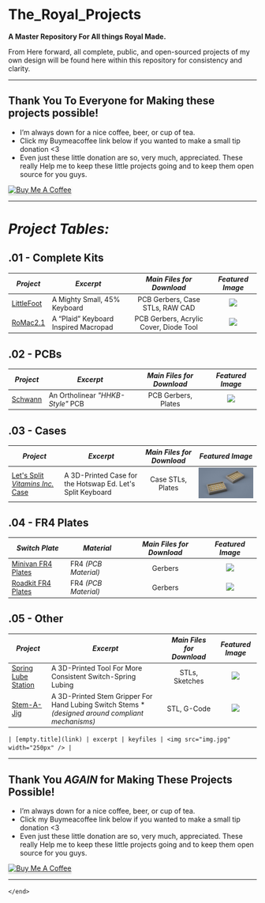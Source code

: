 # The_Royal_Projects
 **A Master Repository For All things Royal Made.**

 From Here forward, all complete, public, and open-sourced projects of my own design will be found here within this repository for consistency and clarity. 

---

 ## Thank You To Everyone for Making these projects possible!

- I’m always down for a nice coffee, beer, or cup of tea. 
- Click my Buymeacoffee link below if you wanted to make a small tip donation <3
- Even just these little donation are so, very much, appreciated.  These really Help me to keep these little projects going and to keep them open source for you guys. 

<a href="https://www.buymeacoffee.com/xQnlh8tRs" target="_blank"><img src="https://www.buymeacoffee.com/assets/img/custom_images/orange_img.png" alt="Buy Me A Coffee" style="height: 41px !important;width: 174px !important;box-shadow: 0px 3px 2px 0px rgba(190, 190, 190, 0.5) !important;-webkit-box-shadow: 0px 3px 2px 0px rgba(190, 190, 190, 0.5) !important;" ></a>

---

# ***Project Tables:***

## **.01 - Complete Kits**

| *Project* | *Excerpt* | *Main Files for Download* | *Featured Image* |
| --- | --- | :---: | :---: |
| [LittleFoot](https://github.com/The-Royal/The_Royal_Open-Source-Projects/tree/schwann/01%20-%20Complete%20Kits/The_Little_Foot-Keyboard-rev2.3) | A Mighty Small, 45% Keyboard  | PCB Gerbers, Case STLs, RAW CAD | <img src="https://i.imgur.com/8GVMHlo.jpg" width="250px" /> |
| [RoMac2.1](https://github.com/The-Royal/The_Royal_Open-Source-Projects/tree/schwann/01%20-%20Complete%20Kits/The_RoMac_rev2.1) | A “Plaid” Keyboard Inspired Macropad | PCB Gerbers, Acrylic Cover, Diode Tool | <img src="https://i.imgur.com/WIPdVO9.jpg" width="250px" /> |

## **.02 - PCBs**

| *Project* | *Excerpt* | *Main Files for Download* | *Featured Image* |
| --- | --- | :---: | :---: |
| [Schwann](https://github.com/The-Royal/The_Royal_Open-Source-Projects/tree/schwann/02%20-%20PCBs/Schwann_PCB) | An Ortholinear *"HHKB-Style"* PCB | PCB Gerbers, Plates | <img src="https://camo.githubusercontent.com/7fc5c84abdf2b5a03dfefd95b561bf3a52115ba0/68747470733a2f2f63646e2e646973636f72646170702e636f6d2f6174746163686d656e74732f3634323432363533393832343131393834392f3639303732323233393533313937343730362f696d616765302e6a7067" width="250px" /> |

## **.03 - Cases**
| *Project* | *Excerpt* | *Main Files for Download* | *Featured Image* |
| --- | --- | :---: | :---: |
| [Let's Split *Vitamins Inc.* Case](https://github.com/The-Royal/The_Royal_Open-Source-Projects/tree/schwann/03%20-%20Cases/Vitamins-Included_Case-master) | A 3D-Printed Case for the Hotswap Ed. Let's Split Keyboard | Case STLs, Plates | <img src="https://raw.githubusercontent.com/The-Royal/The_Royal_Vitamins-Included_Case/master/Full_Case_Renders/Main_Top_WC2.png" width="250px" /> |

## **.04 - FR4 Plates**
| *Switch Plate* | *Material* | *Main Files for Download* | *Featured Image* |
| --- | --- | :---: | :---: |
| [Minivan FR4 Plates](https://github.com/The-Royal/The_Royal_Open-Source-Projects/tree/schwann/04%20-%20Plates/FR4_Plate-Minivan) | FR4 *(PCB Material)* | Gerbers | <img src="https://raw.githubusercontent.com/The-Royal/The_Royal_Open-Source-Projects/schwann/xfile-data/minivan_fr4_cap.png" width="250px" /> |
| [Roadkit FR4 Plates](https://github.com/The-Royal/The_Royal_Open-Source-Projects/tree/schwann/04%20-%20Plates/FR4_Plate-Roadkit) | FR4 *(PCB Material)* | Gerbers | <img src="https://raw.githubusercontent.com/The-Royal/The_Royal_Open-Source-Projects/schwann/xfile-data/roadkit_fr4_cap.png" width="250px" /> |

## **.05 - Other**
| *Project* | *Excerpt* | *Main Files for Download* | *Featured Image* |
| --- | --- | :---: | :---: |
| [Spring Lube Station](https://github.com/The-Royal/The_Royal_Open-Source-Projects/tree/schwann/04%20-%20Other/Tools-Spring_Lube_Station) | A 3D-Printed Tool For More Consistent Switch-Spring Lubing  | STLs, Sketches | <img src="https://camo.githubusercontent.com/87a03329bccfcfb78fb75a1aa6a203d15018e425/68747470733a2f2f63646e2e646973636f72646170702e636f6d2f6174746163686d656e74732f3634323432363533393832343131393834392f3636373437343730303039313236303933322f696d616765302e6a7067" width="250px" /> |
| [Stem-A-Jig](https://github.com/The-Royal/The_Royal_Open-Source-Projects/tree/schwann/04%20-%20Other/Tools-Stem-a-Jig) | A 3D-Printed Stem Gripper For Hand Lubing Switch Stems **(designed around compliant mechanisms)* | STL, G-Code | <img src="https://camo.githubusercontent.com/98b67ca2e15da53d1fa347fc3f3a387aba1d0628/68747470733a2f2f63646e2e646973636f72646170702e636f6d2f6174746163686d656e74732f3730393736353234353632363734343835322f3731323830323632333337393437323433342f696d616765302e6a7067" width="250px" /> |

```| [empty.title](link) | excerpt | keyfiles | <img src="img.jpg" width="250px" /> |```

---

 ## Thank You *AGAIN* for Making These Projects Possible!

- I’m always down for a nice coffee, beer, or cup of tea. 
- Click my Buymeacoffee link below if you wanted to make a small tip donation <3
- Even just these little donation are so, very much, appreciated.  These really Help me to keep these little projects going and to keep them open source for you guys. 

<a href="https://www.buymeacoffee.com/xQnlh8tRs" target="_blank"><img src="https://www.buymeacoffee.com/assets/img/custom_images/orange_img.png" alt="Buy Me A Coffee" style="height: 41px !important;width: 174px !important;box-shadow: 0px 3px 2px 0px rgba(190, 190, 190, 0.5) !important;-webkit-box-shadow: 0px 3px 2px 0px rgba(190, 190, 190, 0.5) !important;" ></a>

---

```</end>```
